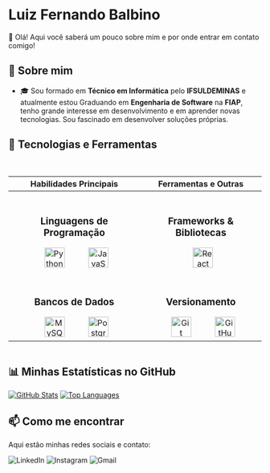 # Luiz Fernando Balbino

👋 Olá! Aqui você saberá um pouco sobre mim e por onde entrar em contato comigo!


## 📖 Sobre mim
- 🎓 Sou formado em **Técnico em Informática** pelo **IFSULDEMINAS** e atualmente estou Graduando em **Engenharia de Software** na **FIAP**, tenho grande interesse em desenvolvimento e em aprender novas tecnologias. Sou fascinado em desenvolver soluções próprias.


## 🔧 Tecnologias e Ferramentas

<div style="width: 100%; overflow-x: auto;">
  <table>
    <thead>
      <tr>
        <th align="center">Habilidades Principais</th>
        <th align="center">Ferramentas e Outras</th>
      </tr>
    </thead>
    <tbody>
      <tr>
        <td align="center">
          <h3>Linguagens de Programação</h3>
          <img src="https://cdn.jsdelivr.net/gh/devicons/devicon/icons/python/python-original.svg" alt="Python" width="40" height="40"/>
          <img src="https://cdn.jsdelivr.net/gh/devicons/devicon/icons/javascript/javascript-original.svg" alt="JavaScript" width="40" height="40"/>
        </td>
        <td align="center">
          <h3>Frameworks & Bibliotecas</h3>
          <img src="https://cdn.jsdelivr.net/gh/devicons/devicon/icons/react/react-original.svg" alt="React" width="40" height="40"/>
        </td>
      </tr>
      <tr>
        <td align="center">
          <h3>Bancos de Dados</h3>
          <img src="https://cdn.jsdelivr.net/gh/devicons/devicon/icons/mysql/mysql-original.svg" alt="MySQL" width="40" height="40"/>
          <img src="https://cdn.jsdelivr.net/gh/devicons/devicon/icons/postgresql/postgresql-original.svg" alt="PostgreSQL" width="40" height="40"/>
        </td>
        <td align="center">
          <h3>Versionamento</h3>
          <img src="https://cdn.jsdelivr.net/gh/devicons/devicon/icons/git/git-original.svg" alt="Git" width="40" height="40"/>
          <img src="https://cdn.jsdelivr.net/gh/devicons/devicon/icons/github/github-original.svg" alt="GitHub" width="40" height="40"/>
        </td>
      </tr>
    </tbody>
  </table>
</div>


## 📊 Minhas Estatísticas no GitHub

[![GitHub Stats](https://github-readme-stats.vercel.app/api?username=NandoLu&show_icons=true&theme=dark)](https://github.com/NandoLu)
[![Top Languages](https://github-readme-stats.vercel.app/api/top-langs/?username=NandoLu&layout=compact&theme=dark)](https://github.com/NandoLu)


## 📫 Como me encontrar

Aqui estão minhas redes sociais e contato:

<p align="left">
  <a href="https://www.linkedin.com/in/luiz-fernando-balbino-2336a1349/" target="_blank" style="text-decoration: none;">
    <img src="https://img.shields.io/badge/LinkedIn-0077B5?style=for-the-badge&logo=linkedin&logoColor=white" alt="LinkedIn" style="border: none;">
  </a>
  <a href="https://www.instagram.com/luiz.fernando.balbino/" target="_blank" style="text-decoration: none;">
    <img src="https://img.shields.io/badge/Instagram-E4405F?style=for-the-badge&logo=instagram&logoColor=white" alt="Instagram" style="border: none;">
  </a>
  <a href="mailto:nandoluizprimeiro@gmail.com" target="_blank" style="text-decoration: none;">
    <img src="https://img.shields.io/badge/Gmail-D14836?style=for-the-badge&logo=gmail&logoColor=white" alt="Gmail" style="border: none;">
  </a>
</p>
